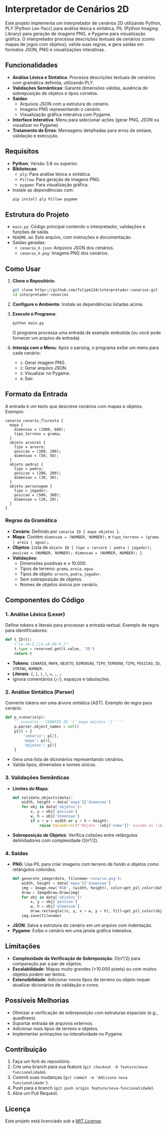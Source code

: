 # Interpretador de Cenários 2D

Este projeto implementa um interpretador de cenários 2D utilizando Python, PLY (Python Lex-Yacc) para análise léxica e sintática, PIL (Python Imaging Library) para geração de imagens PNG, e Pygame para visualização gráfica. O interpretador processa descrições textuais de cenários (como mapas de jogos com objetos), valida suas regras, e gera saídas em formatos JSON, PNG e visualizações interativas.

## Funcionalidades

- **Análise Léxica e Sintática**: Processa descrições textuais de cenários com gramática definida, utilizando PLY.
- **Validações Semânticas**: Garante dimensões válidas, ausência de sobreposição de objetos e tipos corretos.
- **Saídas**:
  - Arquivos JSON com a estrutura do cenário.
  - Imagens PNG representando o cenário.
  - Visualização gráfica interativa com Pygame.
- **Interface Interativa**: Menu para selecionar ações (gerar PNG, JSON ou visualizar no Pygame).
- **Tratamento de Erros**: Mensagens detalhadas para erros de sintaxe, validação e execução.

## Requisitos

- **Python**: Versão 3.8 ou superior.
- **Bibliotecas**:
  - `ply`: Para análise léxica e sintática.
  - `Pillow`: Para geração de imagens PNG.
  - `pygame`: Para visualização gráfica.
- Instale as dependências com:
  ```bash
  pip install ply Pillow pygame
  ```

## Estrutura do Projeto

- `main.py`: Código principal contendo o interpretador, validações e funções de saída.
- `README.md`: Este arquivo, com instruções e documentação.
- Saídas geradas:
  - `cenario_X.json`: Arquivos JSON dos cenários.
  - `cenario_X.png`: Imagens PNG dos cenários.

## Como Usar

1. **Clone o Repositório**:
   ```bash
   git clone https://github.com/fxlipe124/interpretador-cenarios.git
   cd interpretador-cenarios
   ```

2. **Configure o Ambiente**:
   Instale as dependências listadas acima.

3. **Execute o Programa**:
   ```bash
   python main.py
   ```
   O programa processa uma entrada de exemplo embutida (ou você pode fornecer um arquivo de entrada).

4. **Interaja com o Menu**:
   Após o parsing, o programa exibe um menu para cada cenário:
   - `1`: Gerar imagem PNG.
   - `2`: Gerar arquivo JSON.
   - `3`: Visualizar no Pygame.
   - `4`: Sair.

## Formato da Entrada

A entrada é um texto que descreve cenários com mapas e objetos. Exemplo:

```text
cenario cenario_floresta {
  mapa {
    dimensao = (1000, 600);
    tipo_terreno = grama;
  }
  objeto arvore1 {
    tipo = arvore;
    posicao = (100, 100);
    dimensao = (50, 50);
  }
  objeto pedra1 {
    tipo = pedra;
    posicao = (200, 200);
    dimensao = (30, 30);
  }
  objeto personagem {
    tipo = jogador;
    posicao = (500, 300);
    dimensao = (20, 20);
  }
}
```

### Regras da Gramática
- **Cenário**: Definido por `cenario ID { mapa objetos }`.
- **Mapa**: Contém `dimensao = (NUMBER, NUMBER);` e `tipo_terreno = (grama | areia | agua);`.
- **Objetos**: Lista de `objeto ID { tipo = (arvore | pedra | jogador); posicao = (NUMBER, NUMBER); dimensao = (NUMBER, NUMBER); }`.
- **Validações**:
  - Dimensões positivas e ≤ 10.000.
  - Tipos de terreno: `grama`, `areia`, `agua`.
  - Tipos de objeto: `arvore`, `pedra`, `jogador`.
  - Sem sobreposição de objetos.
  - Nomes de objetos únicos por cenário.

## Componentes do Código

### 1. Análise Léxica (Lexer)
Define tokens e literais para processar a entrada textual. Exemplo de regra para identificadores:

```python
def t_ID(t):
    r'[a-zA-Z_][a-zA-Z0-9_]*'
    t.type = reserved.get(t.value, 'ID')
    return t
```

- **Tokens**: `CENARIO`, `MAPA`, `OBJETO`, `DIMENSAO`, `TIPO_TERRENO`, `TIPO`, `POSICAO`, `ID`, `STRING`, `NUMBER`.
- **Literais**: `{`, `}`, `(`, `)`, `=`, `,`, `;`.
- Ignora comentários (`//`), espaços e tabulações.

### 2. Análise Sintática (Parser)
Converte tokens em uma árvore sintática (AST). Exemplo de regra para cenário:

```python
def p_scenario(p):
    '''scenario : CENARIO ID '{' mapa objetos '}' '''
    p.parser.object_names = set()
    p[0] = {
        'cenario': p[2],
        'mapa': p[4],
        'objetos': p[5]
    }
```

- Gera uma lista de dicionários representando cenários.
- Valida tipos, dimensões e nomes únicos.

### 3. Validações Semânticas
- **Limites do Mapa**:
  ```python
  def validate_objects(data):
      width, height = data['mapa']['dimensao']
      for obj in data['objetos']:
          x, y = obj['posicao']
          w, h = obj['dimensao']
          if x + w > width or y + h > height:
              raise ValueError(f"Objeto '{obj['nome']}' excede os limites do mapa")
  ```
- **Sobreposição de Objetos**:
  Verifica colisões entre retângulos delimitadores com complexidade O(n²/2).

### 4. Saídas
- **PNG**: Usa PIL para criar imagens com terreno de fundo e objetos como retângulos coloridos.
  ```python
  def generate_image(data, filename='cenario.png'):
      width, height = data['mapa']['dimensao']
      img = Image.new('RGB', (width, height), color=get_pil_color(data['mapa']['tipo_terreno']))
      draw = ImageDraw.Draw(img)
      for obj in data['objetos']:
          x, y = obj['posicao']
          w, h = obj['dimensao']
          draw.rectangle((x, y, x + w, y + h), fill=get_pil_color(obj['tipo']), outline='black')
      img.save(filename)
  ```
- **JSON**: Salva a estrutura do cenário em um arquivo com indentação.
- **Pygame**: Exibe o cenário em uma janela gráfica interativa.

## Limitações

- **Complexidade da Verificação de Sobreposição**: O(n²/2) para comparação par a par de objetos.
- **Escalabilidade**: Mapas muito grandes (>10.000 pixels) ou com muitos objetos podem ser lentos.
- **Extensibilidade**: Adicionar novos tipos de terreno ou objeto requer atualizar dicionários de validação e cores.

## Possíveis Melhorias

- Otimizar a verificação de sobreposição com estruturas espaciais (e.g., quadtrees).
- Suportar entrada de arquivos externos.
- Adicionar mais tipos de terreno e objetos.
- Implementar animações ou interatividade no Pygame.

## Contribuição

1. Faça um fork do repositório.
2. Crie uma branch para sua feature (`git checkout -b feature/nova-funcionalidade`).
3. Commit suas mudanças (`git commit -m 'Adiciona nova funcionalidade'`).
4. Push para a branch (`git push origin feature/nova-funcionalidade`).
5. Abra um Pull Request.

## Licença

Este projeto está licenciado sob a [MIT License](LICENSE).
